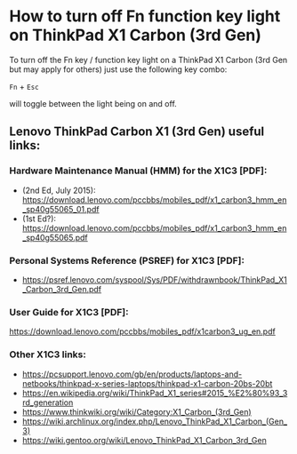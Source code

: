 # How to turn off Fn function key light on ThinkPad X1 Carbon (3rd Gen)

To turn off the Fn key / function key light on a ThinkPad X1 Carbon (3rd Gen but may apply for others) just use the following key combo:

`Fn` + `Esc`

will toggle between the light being on and off.


## Lenovo ThinkPad Carbon X1 (3rd Gen) useful links:

### Hardware Maintenance Manual (HMM) for the X1C3 [PDF]:
* (2nd Ed, July 2015): https://download.lenovo.com/pccbbs/mobiles_pdf/x1_carbon3_hmm_en_sp40g55065_01.pdf
* (1st Ed?): https://download.lenovo.com/pccbbs/mobiles_pdf/x1_carbon3_hmm_en_sp40g55065.pdf

### Personal Systems Reference (PSREF) for X1C3 [PDF]:  
* https://psref.lenovo.com/syspool/Sys/PDF/withdrawnbook/ThinkPad_X1_Carbon_3rd_Gen.pdf

### User Guide for X1C3 [PDF]:  
https://download.lenovo.com/pccbbs/mobiles_pdf/x1carbon3_ug_en.pdf


### Other X1C3 links:  
* https://pcsupport.lenovo.com/gb/en/products/laptops-and-netbooks/thinkpad-x-series-laptops/thinkpad-x1-carbon-20bs-20bt
* https://en.wikipedia.org/wiki/ThinkPad_X1_series#2015_%E2%80%93_3rd_generation
* https://www.thinkwiki.org/wiki/Category:X1_Carbon_(3rd_Gen)
* https://wiki.archlinux.org/index.php/Lenovo_ThinkPad_X1_Carbon_(Gen_3)
* https://wiki.gentoo.org/wiki/Lenovo_ThinkPad_X1_Carbon_3rd_Gen
